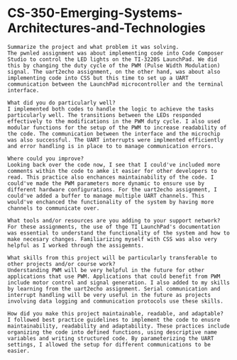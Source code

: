 # CS-350-Emerging-Systems-Architectures-and-Technologies


    Summarize the project and what problem it was solving.
    The pwnled assignment was about implementing code into Code Composer Studio to control the LED lights on the TI-3220S LaunchPad. We did this by changing the duty cycle of the PWM (Pulse Width Modulation) signal. The uart2echo assignment, on the other hand, was about also implementing code into CSS but this time to set up a UART communication between the LaunchPad microcontroller and the terminal interface. 

    What did you do particularly well?
    I implemented both codes to handle the logic to achieve the tasks particularly well. The transitions between the LEDs responded effectively to the modifications in the PWM duty cycle. I also used modular functions for the setup of the PWM to increase readability of the code. The communication between the interface and the microchip was also successful. The UART interrupts were implmented efficiently and error handling is in place to to manage communication errors. 
    
    Where could you improve?
    Looking back over the code now, I see that I could've included more comments within the code to amke it easier for other developers to read. This practice also enchances maintainability of the code. I could've made the PWM parameters more dynamic to ensure use by different hardware configurations. For the uart2echo assignment, I could've added a buffer to manage multiple UART channels. This would've enchanced the functionality of the system by having more channels to communicate over. 
    
    What tools and/or resources are you adding to your support network?
    For these assignments, the use of thge TI LaunchPad's documentation was essential to understand the functionality of the system and how to make necesary changes. Familiarizing myself with CSS was also very helpful as I worked through the assigemnts. 
    
    What skills from this project will be particularly transferable to other projects and/or course work?
    Understanding PWM will be very helpful in the future for other applications that use PWM. Applications that could benefit from PWM include motor control and signal generation. I also added to my skills by learning from the uart2echo assignment. Serial communication and interrupt handling will be very useful in the future as projects involving data logging and communication protocols use these skills.
    
    How did you make this project maintainable, readable, and adaptable?
    I followed best practice guidelines to implement the code to enusre maintainability, readability and adaptability. These practices include organizing the code into defined functions, using descriptive name variables and writing structured code. By parameterizing the UART settings, I allowed the setup for different communications to be easier. 

